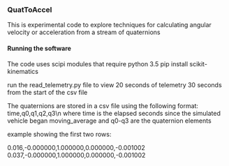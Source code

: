 ### QuatToAccel
This is experimental code to explore techniques for calculating angular velocity or acceleration from a stream of quaternions


#### Running the software
The code uses scipi modules that require python 3.5
   pip install scikit-kinematics
   
run the read_telemetry.py file to view 20 seconds of telemetry 30 seconds from the start of the csv file

The quaternions are stored in a csv file using the following format:
   time,q0,q1,q2,q3\n
where time is the elapsed seconds since the simulated vehicle began moving_average
and q0-q3 are the quaternion elements

example showing the first two rows:

0.016,-0.000000,1.000000,0.000000,-0.001002
0.037,-0.000000,1.000000,0.000000,-0.001002


